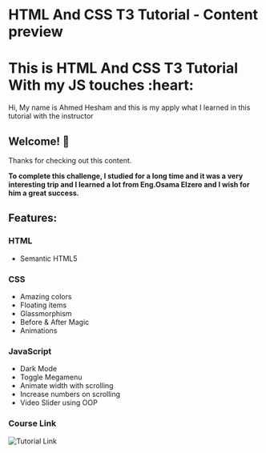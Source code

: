 # HTML And CSS T3 Tutorial - Content preview

<h1>
  This is HTML And CSS T3 Tutorial With my JS touches :heart:
</h1>

<p class="para">Hi, My name is Ahmed Hesham and this is my apply what I learned in this tutorial with the instructor</p>

## Welcome! 👋

Thanks for checking out this content.

**To complete this challenge, I studied for a long time and it was a very interesting trip and I learned a lot from Eng.Osama Elzero and I wish for him a great success.**

## Features:

### HTML

- Semantic HTML5

### CSS

- Amazing colors
- Floating items
- Glassmorphism
- Before & After Magic
- Animations

### JavaScript

- Dark Mode
- Toggle Megamenu
- Animate width with scrolling
- Increase numbers on scrolling
- Video Slider using OOP


### Course Link

![Tutorial Link](https://www.youtube.com/watch?v=lXVP3rDH9EU&list=PLDoPjvoNmBAxuCSp2_-9LurPqRVwketnc)